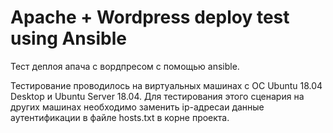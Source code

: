 # Apache + Wordpress deploy test using Ansible

Тест деплоя апача с вордпресом с помощью ansible.

Тестирование проводилось на виртуальных машинах с ОС Ubuntu 18.04 Desktop и Ubuntu Server 18.04.
Для тестирования этого сценария на других машинах необходимо заменить ip-адресаи данные аутентификации в файле hosts.txt в корне проекта.